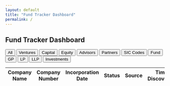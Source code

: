 ```yaml
---
layout: default
title: "Fund Tracker Dashboard"
permalink: /
---
```


## Fund Tracker Dashboard

<div class="ft-nav">
  <button data-filter="" class="active">All</button>
  <button data-filter="Ventures">Ventures</button>
  <button data-filter="Capital">Capital</button>
  <button data-filter="Equity">Equity</button>
  <button data-filter="Advisors">Advisors</button>
  <button data-filter="Partners">Partners</button>
  <button data-filter="SIC">SIC Codes</button>
  <button data-filter="fund">Fund</button>
  <button data-filter="gp">GP</button>
  <button data-filter="lp">LP</button>
  <button data-filter="llp">LLP</button>
  <button data-filter="investments">Investments</button>
</div>

<table id="companies" class="display" style="width:100%">
  <thead>
    <tr>
      <th>Company Name</th>
      <th>Company Number</th>
      <th>Incorporation Date</th>
      <th>Status</th>
      <th>Source</th>
      <th>Time Discovered</th>
      <th>Date Downloaded</th>
    </tr>
  </thead>
  <tbody></tbody>
</table>

<script src="https://code.jquery.com/jquery-3.6.0.min.js"></script>
<script src="https://cdn.jsdelivr.net/npm/papaparse@5.4.1/papaparse.min.js"></script>
<script src="https://cdn.datatables.net/1.13.4/js/jquery.dataTables.min.js"></script>
<script>
  let table;
  Papa.parse("{{ '/assets/data/master_companies.csv' | relative_url }}", {
    download: true,
    header: true,
    complete: results => {
      table = $('#companies').DataTable({
        data: results.data,
        columns: [
          { data: 'Company Name' },
          { data: 'Company Number' },
          { data: 'Incorporation Date' },
          { data: 'Status' },
          { data: 'Source' },
          { data: 'Time Discovered' },
          { data: 'Date Downloaded' }
        ],
        order: [[2, 'desc']],
        pageLength: 25,
        responsive: true
      });
    },
    error: err => console.error('CSV load error:', err)
  });

  document.querySelectorAll('.ft-nav button').forEach(btn => {
    btn.addEventListener('click', () => {
      document.querySelector('.ft-nav button.active').classList.remove('active');
      btn.classList.add('active');
      const key = btn.dataset.filter;
      table.column(4).search(key || '', true, false).draw();
    });
  });
</script>

